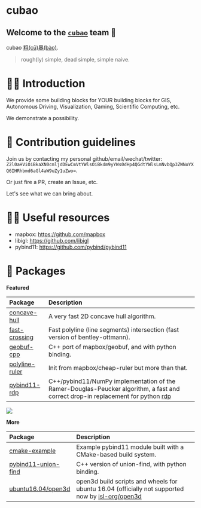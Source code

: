 # cubao

## Welcome to the [`cubao`](https://github.com/cubao) team 🙌

<!--

**Here are some ideas to get you started:**

🙋‍♀️ A short introduction - what is your organization all about?
👀 Contribution guidelines - how do team members dive in?
👩‍💻 Useful resources - where do you keep your docs? Is there anything else the team should know?
🍪 Fun facts - what is your team's favorite snack?
🧙 Remember, you can do mighty things with the power of [Markdown](https://docs.github.com/github/writing-on-github/getting-started-with-writing-and-formatting-on-github/basic-writing-and-formatting-syntax)
-->

cubao [粗(cū)暴(bào)](https://www.collinsdictionary.com/zh/dictionary/chinese-english/%E7%B2%97%E6%9A%B4).

>   rough(ly) simple, dead simple, simple naive.

🙋‍♀️ Introduction
================

We provide some building blocks for YOUR building blocks for GIS, Autonomous Driving, Visualization, Gaming, Scientific Computing, etc.

We demonstrate a possibility.

👀 Contribution guidelines
==========================

Join us by contacting my personal github/email/wechat/twitter: `Z2l0aHViOiBkaXN0cmljdDEwCmVtYWlsOiBkdm9yYWs0dHp4QGdtYWlsLmNvbQp3ZWNoYXQ6IHRhbmd6aGl4aW9uZy1uZwo=`.

Or just fire a PR, create an Issue, etc.

Let's see what we can bring about.

👩‍💻 Useful resources
====================

-   mapbox: <https://github.com/mapbox>
-   libigl: <https://github.com/libigl>
-   pybind11: <https://github.com/pybind/pybind11>

🎁 Packages
============

**Featured**

| Package | Description |
| :-- | :-- |
| [concave-hull](https://concave-hull.readthedocs.io) | A very fast 2D concave hull algorithm. |
| [fast-crossing](https://fast-crossing.readthedocs.io) | Fast polyline (line segments) intersection (fast version of bentley-ottmann). |
| [geobuf-cpp](https://geobuf-cpp.readthedocs.io) | C++ port of mapbox/geobuf, and with python binding. |
| [polyline-ruler](https://polyline-ruler.readthedocs.io) | Init from mapbox/cheap-ruler but more than that. |
| [pybind11-rdp](https://pybind11-rdp.readthedocs.io) | C++/pybind11/NumPy implementation of the Ramer-Douglas-Peucker algorithm, a fast and correct drop-in replacement for python [rdp](https://github.com/fhirschmann/rdp) |

![](notebooks/fast-crossing.gif)

**More**

| Package | Description |
| :-- | :-- |
| [cmake-example](https://cmake-example.readthedocs.io) | Example pybind11 module built with a CMake-based build system. |
| [pybind11-union-find](https://pybind11-union-find.readthedocs.io) | C++ version of union-find, with python binding. |
| [ubuntu16.04/open3d](https://github.com/cubao/Open3D) | open3d build scripts and wheels for ubuntu 16.04 (officially not supported now by [isl-org/open3d](https://github.com/isl-org/Open3D) |
